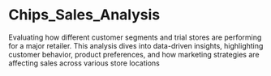 # Chips_Sales_Analysis
 Evaluating how different customer segments and trial stores are performing for a major retailer. This analysis dives into data-driven insights, highlighting customer behavior, product preferences, and how marketing strategies are affecting sales across various store locations
